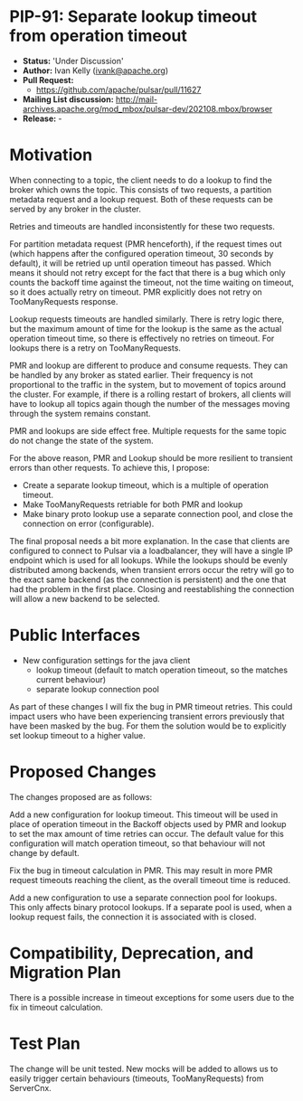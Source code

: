 # PIP-91: Separate lookup timeout from operation timeout

* **Status:** 'Under Discussion'
* **Author:** Ivan Kelly (ivank@apache.org)
* **Pull Request:**
  * https://github.com/apache/pulsar/pull/11627
* **Mailing List discussion:** http://mail-archives.apache.org/mod_mbox/pulsar-dev/202108.mbox/browser
* **Release:** -

# Motivation

When connecting to a topic, the client needs to do a lookup to find the broker which owns the topic. This consists of two requests, a partition metadata request and a lookup request. Both of these requests can be served by any broker in the cluster.

Retries and timeouts are handled inconsistently for these two requests.

For partition metadata request (PMR henceforth), if the request times out (which happens after the configured operation timeout, 30 seconds by default), it will be retried up until operation timeout has passed. Which means it should not retry except for the fact that there is a bug which only counts the backoff time against the timeout, not the time waiting on timeout, so it does actually retry on timeout. PMR explicitly does not retry on TooManyRequests response.

Lookup requests timeouts are handled similarly. There is retry logic there, but the maximum amount of time for the lookup is the same as the actual operation timeout time, so there is effectively no retries on timeout. For lookups there is a retry on TooManyRequests.

PMR and lookup are different to produce and consume requests. They can be handled by any broker as stated earlier. Their frequency is not proportional to the traffic in the system, but to movement of topics around the cluster. For example, if there is a rolling restart of brokers, all clients will have to lookup all topics again though the number of the messages moving through the system remains constant.

PMR and lookups are side effect free. Multiple requests for the same topic do not change the state of the system. 

For the above reason, PMR and Lookup should be more resilient to transient errors than other requests. To achieve this, I propose:
- Create a separate lookup timeout, which is a multiple of operation timeout.
- Make TooManyRequests retriable for both PMR and lookup
- Make binary proto lookup use a separate connection pool, and close the connection on error (configurable).

The final proposal needs a bit more explanation. In the case that clients are configured to connect to Pulsar via a loadbalancer, they will have a single IP endpoint which is used for all lookups. While the lookups should be evenly distributed among backends, when transient errors occur the retry will go to the exact same backend (as the connection is persistent) and the one that had the problem in the first place. Closing and reestablishing the connection will allow a new backend to be selected.

# Public Interfaces

- New configuration settings for the java client
  - lookup timeout (default to match operation timeout, so the matches current behaviour)
  - separate lookup connection pool

As part of these changes I will fix the bug in PMR timeout retries. This could impact users who have been experiencing transient errors previously that have been masked by the bug. For them the solution would be to explicitly set lookup timeout to a higher value.

# Proposed Changes

The changes proposed are as follows:

Add a new configuration for lookup timeout. This timeout will be used in place of operation timeout in the Backoff objects used by PMR and lookup to set the max amount of time retries can occur. The default value for this configuration will match operation timeout, so that behaviour will not change by default.

Fix the bug in timeout calculation in PMR. This may result in more PMR request timeouts reaching the client, as the overall timeout time is reduced.

Add a new configuration to use a separate connection pool for lookups. This only affects binary protocol lookups. If a separate pool is used, when a lookup request fails, the connection it is associated with is closed.

# Compatibility, Deprecation, and Migration Plan

There is a possible increase in timeout exceptions for some users due to the fix in timeout calculation.

# Test Plan

The change will be unit tested. New mocks will be added to allows us to easily trigger certain behaviours (timeouts, TooManyRequests) from ServerCnx.
